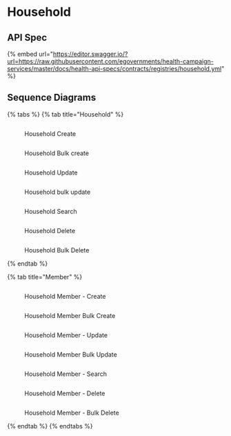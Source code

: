 # Household

## API Spec

{% embed url="https://editor.swagger.io/?url=https://raw.githubusercontent.com/egovernments/health-campaign-services/master/docs/health-api-specs/contracts/registries/household.yml" %}

## Sequence Diagrams

{% tabs %}
{% tab title="Household" %}
<figure><img src="../../../../.gitbook/assets/create-Household.svg" alt=""><figcaption><p>Household Create</p></figcaption></figure>

<figure><img src="../../../../.gitbook/assets/bulk_create-Household.svg" alt=""><figcaption><p>Household Bulk create</p></figcaption></figure>

<figure><img src="../../../../.gitbook/assets/update-Household.svg" alt=""><figcaption><p>Household Update</p></figcaption></figure>

<figure><img src="../../../../.gitbook/assets/bulk_update-Household.svg" alt=""><figcaption><p>Household bulk update</p></figcaption></figure>

<figure><img src="../../../../.gitbook/assets/household_search.svg" alt=""><figcaption><p>Household Search</p></figcaption></figure>

<figure><img src="../../../../.gitbook/assets/delete-Household.svg" alt=""><figcaption><p>Household Delete</p></figcaption></figure>

<figure><img src="../../../../.gitbook/assets/bulk_delete-Household.svg" alt=""><figcaption><p>Household Bulk Delete</p></figcaption></figure>
{% endtab %}

{% tab title="Member" %}
<figure><img src="../../../../.gitbook/assets/household_member_create.svg" alt=""><figcaption><p>Household Member - Create</p></figcaption></figure>

<figure><img src="../../../../.gitbook/assets/bulk_create-Household_Member.svg" alt=""><figcaption><p>Household Member Bulk Create</p></figcaption></figure>

<figure><img src="../../../../.gitbook/assets/household_member_update.svg" alt=""><figcaption><p>Household Member - Update</p></figcaption></figure>

<figure><img src="../../../../.gitbook/assets/bulk_update-Household_Member.svg" alt=""><figcaption><p>Household Member Bulk Update</p></figcaption></figure>

<figure><img src="../../../../.gitbook/assets/household_member_search.svg" alt=""><figcaption><p>Household Member - Search</p></figcaption></figure>

<figure><img src="../../../../.gitbook/assets/delete-Household_Member.svg" alt=""><figcaption><p>Household Member - Delete</p></figcaption></figure>

<figure><img src="../../../../.gitbook/assets/bulk_delete-Household_Member (1).png" alt=""><figcaption><p>Household Member - Bulk Delete</p></figcaption></figure>
{% endtab %}
{% endtabs %}
